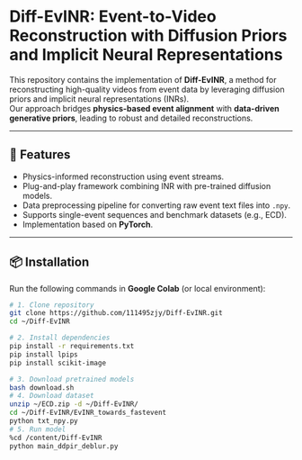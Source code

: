 # Diff-EvINR: Event-to-Video Reconstruction with Diffusion Priors and Implicit Neural Representations

This repository contains the implementation of **Diff-EvINR**, a method for reconstructing high-quality videos from event data by leveraging diffusion priors and implicit neural representations (INRs).  
Our approach bridges **physics-based event alignment** with **data-driven generative priors**, leading to robust and detailed reconstructions.

---

## 🚀 Features
- Physics-informed reconstruction using event streams.
- Plug-and-play framework combining INR with pre-trained diffusion models.
- Data preprocessing pipeline for converting raw event text files into `.npy`.
- Supports single-event sequences and benchmark datasets (e.g., ECD).
- Implementation based on **PyTorch**.

---

## 📦 Installation

Run the following commands in **Google Colab** (or local environment):

```bash
# 1. Clone repository
git clone https://github.com/111495zjy/Diff-EvINR.git
cd ~/Diff-EvINR

# 2. Install dependencies
pip install -r requirements.txt
pip install lpips
pip install scikit-image

# 3. Download pretrained models
bash download.sh
# 4. Download dataset
unzip ~/ECD.zip -d ~/Diff-EvINR/
cd ~/Diff-EvINR/EvINR_towards_fastevent
python txt_npy.py
# 5. Run model
%cd /content/Diff-EvINR
python main_ddpir_deblur.py
